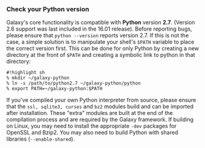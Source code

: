 ### Check your Python version

Galaxy's core functionality is compatible with **Python** version **2.7**. (Version 2.6 support was last included in the 16.01 release). Before reporting bugs, please ensure that `python --version` reports version 2.7. If this is not the case, a simple solution is to manipulate your shell's `$PATH` variable to place the correct version first. This can be done for only Python by creating a new directory at the front of `$PATH` and creating a symbolic link to python in that directory: 

```
#!highlight sh
% mkdir ~/galaxy-python
% ln -s /path/to/python2.7 ~/galaxy-python/python
% export PATH=~/galaxy-python:$PATH
```


If you've compiled your own Python interpreter from source, please ensure that the `ssl, sqlite3, curses` and `bz2` modules build and can be imported after installation.  These "extra" modules are built at the end of the compilation process and are required by the Galaxy framework.  If building on Linux, you may need to install the appropriate `-dev` packages for OpenSSL and Bzip2. You may also need to build Python with shared libraries (`--enable-shared`).
